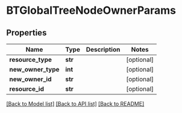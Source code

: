 # BTGlobalTreeNodeOwnerParams

## Properties
Name | Type | Description | Notes
------------ | ------------- | ------------- | -------------
**resource_type** | **str** |  | [optional] 
**new_owner_type** | **int** |  | [optional] 
**new_owner_id** | **str** |  | [optional] 
**resource_id** | **str** |  | [optional] 

[[Back to Model list]](../README.md#documentation-for-models) [[Back to API list]](../README.md#documentation-for-api-endpoints) [[Back to README]](../README.md)


